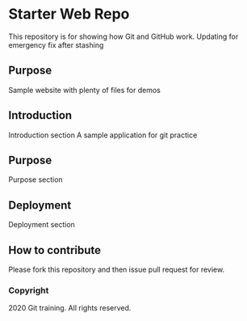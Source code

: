 # Starter Web Repo

This repository is for showing how Git and GitHub work. Updating for emergency fix after stashing

## Purpose

Sample website with plenty of files for demos

## Introduction

Introduction section
A sample application for git practice

## Purpose

Purpose section

## Deployment

Deployment section

## How to contribute

Please fork this repository and then issue pull request for review.

### Copyright

2020 Git training. All rights reserved.